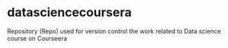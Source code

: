 datasciencecoursera
===================

Repository (Repo) used for version control the work related to Data science course on Courseera
